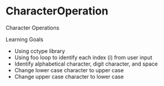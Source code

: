 # CharacterOperation
Character Operations

Learning Goals
- Using cctype library
- Using foo loop to identify each index (i) from user input
- Identify alphabetical character, digit character, and space
- Change lower case character to upper case
- Change upper case character to lower case

